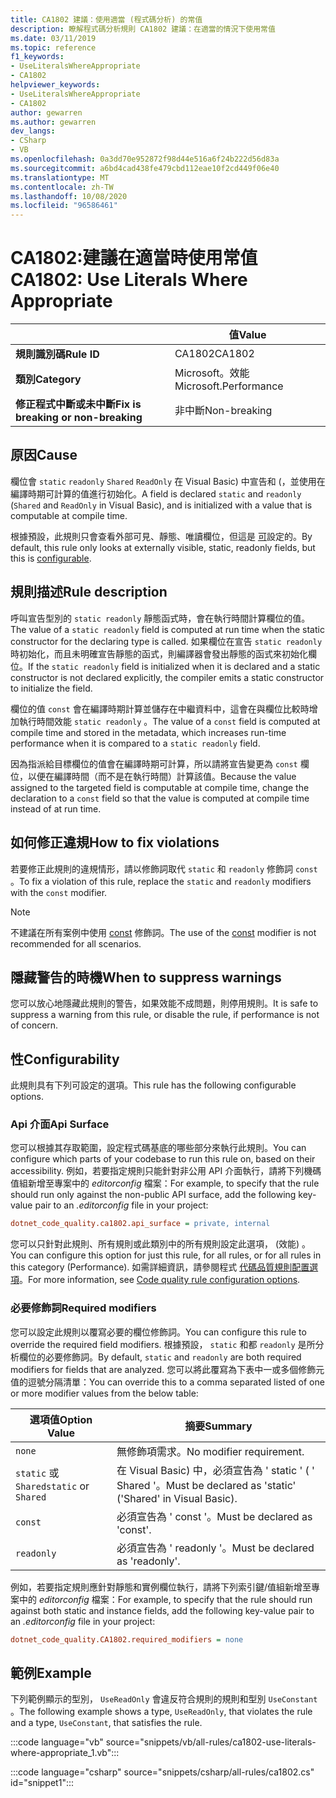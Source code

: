 ```yaml
---
title: CA1802 建議：使用適當 (程式碼分析) 的常值
description: 瞭解程式碼分析規則 CA1802 建議：在適當的情況下使用常值
ms.date: 03/11/2019
ms.topic: reference
f1_keywords:
- UseLiteralsWhereAppropriate
- CA1802
helpviewer_keywords:
- UseLiteralsWhereAppropriate
- CA1802
author: gewarren
ms.author: gewarren
dev_langs:
- CSharp
- VB
ms.openlocfilehash: 0a3dd70e952872f98d44e516a6f24b222d56d83a
ms.sourcegitcommit: a6bd4cad438fe479cbd112eae10f2cd449f06e40
ms.translationtype: MT
ms.contentlocale: zh-TW
ms.lasthandoff: 10/08/2020
ms.locfileid: "96586461"
---
```

# <a name="ca1802-use-literals-where-appropriate"></a><span data-ttu-id="7360e-103">CA1802:建議在適當時使用常值</span><span class="sxs-lookup"><span data-stu-id="7360e-103">CA1802: Use Literals Where Appropriate</span></span>

| | <span data-ttu-id="7360e-104">值</span><span class="sxs-lookup"><span data-stu-id="7360e-104">Value</span></span> |
|-|-|
| <span data-ttu-id="7360e-105">**規則識別碼**</span><span class="sxs-lookup"><span data-stu-id="7360e-105">**Rule ID**</span></span> |<span data-ttu-id="7360e-106">CA1802</span><span class="sxs-lookup"><span data-stu-id="7360e-106">CA1802</span></span>|
| <span data-ttu-id="7360e-107">**類別**</span><span class="sxs-lookup"><span data-stu-id="7360e-107">**Category**</span></span> |<span data-ttu-id="7360e-108">Microsoft。效能</span><span class="sxs-lookup"><span data-stu-id="7360e-108">Microsoft.Performance</span></span>|
| <span data-ttu-id="7360e-109">**修正程式中斷或未中斷**</span><span class="sxs-lookup"><span data-stu-id="7360e-109">**Fix is breaking or non-breaking**</span></span> |<span data-ttu-id="7360e-110">非中斷</span><span class="sxs-lookup"><span data-stu-id="7360e-110">Non-breaking</span></span>|

## <a name="cause"></a><span data-ttu-id="7360e-111">原因</span><span class="sxs-lookup"><span data-stu-id="7360e-111">Cause</span></span>

<span data-ttu-id="7360e-112">欄位會 `static` `readonly` `Shared` `ReadOnly` 在 Visual Basic) 中宣告和 (，並使用在編譯時期可計算的值進行初始化。</span><span class="sxs-lookup"><span data-stu-id="7360e-112">A field is declared `static` and `readonly` (`Shared` and `ReadOnly` in Visual Basic), and is initialized with a value that is computable at compile time.</span></span>

<span data-ttu-id="7360e-113">根據預設，此規則只會查看外部可見、靜態、唯讀欄位，但這是 [可](#configurability)設定的。</span><span class="sxs-lookup"><span data-stu-id="7360e-113">By default, this rule only looks at externally visible, static, readonly fields, but this is [configurable](#configurability).</span></span>

## <a name="rule-description"></a><span data-ttu-id="7360e-114">規則描述</span><span class="sxs-lookup"><span data-stu-id="7360e-114">Rule description</span></span>

<span data-ttu-id="7360e-115">呼叫宣告型別的 `static readonly` 靜態函式時，會在執行時間計算欄位的值。</span><span class="sxs-lookup"><span data-stu-id="7360e-115">The value of a `static readonly` field is computed at run time when the static constructor for the declaring type is called.</span></span> <span data-ttu-id="7360e-116">如果欄位在宣告 `static readonly` 時初始化，而且未明確宣告靜態的函式，則編譯器會發出靜態的函式來初始化欄位。</span><span class="sxs-lookup"><span data-stu-id="7360e-116">If the `static readonly` field is initialized when it is declared and a static constructor is not declared explicitly, the compiler emits a static constructor to initialize the field.</span></span>

<span data-ttu-id="7360e-117">欄位的值 `const` 會在編譯時期計算並儲存在中繼資料中，這會在與欄位比較時增加執行時間效能 `static readonly` 。</span><span class="sxs-lookup"><span data-stu-id="7360e-117">The value of a `const` field is computed at compile time and stored in the metadata, which increases run-time performance when it is compared to a `static readonly` field.</span></span>

<span data-ttu-id="7360e-118">因為指派給目標欄位的值會在編譯時期可計算，所以請將宣告變更為 `const` 欄位，以便在編譯時間（而不是在執行時間）計算該值。</span><span class="sxs-lookup"><span data-stu-id="7360e-118">Because the value assigned to the targeted field is computable at compile time, change the declaration to a `const` field so that the value is computed at compile time instead of at run time.</span></span>

## <a name="how-to-fix-violations"></a><span data-ttu-id="7360e-119">如何修正違規</span><span class="sxs-lookup"><span data-stu-id="7360e-119">How to fix violations</span></span>

<span data-ttu-id="7360e-120">若要修正此規則的違規情形，請以修飾詞取代 `static` 和 `readonly` 修飾詞 `const` 。</span><span class="sxs-lookup"><span data-stu-id="7360e-120">To fix a violation of this rule, replace the `static` and `readonly` modifiers with the `const` modifier.</span></span>

> [!NOTE]
> <span data-ttu-id="7360e-121">不建議在所有案例中使用 [const](../../../csharp/language-reference/keywords/const.md) 修飾詞。</span><span class="sxs-lookup"><span data-stu-id="7360e-121">The use of the [const](../../../csharp/language-reference/keywords/const.md) modifier is not recommended for all scenarios.</span></span>

## <a name="when-to-suppress-warnings"></a><span data-ttu-id="7360e-122">隱藏警告的時機</span><span class="sxs-lookup"><span data-stu-id="7360e-122">When to suppress warnings</span></span>

<span data-ttu-id="7360e-123">您可以放心地隱藏此規則的警告，如果效能不成問題，則停用規則。</span><span class="sxs-lookup"><span data-stu-id="7360e-123">It is safe to suppress a warning from this rule, or disable the rule, if performance is not of concern.</span></span>

## <a name="configurability"></a><span data-ttu-id="7360e-124">性</span><span class="sxs-lookup"><span data-stu-id="7360e-124">Configurability</span></span>

<span data-ttu-id="7360e-125">此規則具有下列可設定的選項。</span><span class="sxs-lookup"><span data-stu-id="7360e-125">This rule has the following configurable options.</span></span>

### <a name="api-surface"></a><span data-ttu-id="7360e-126">Api 介面</span><span class="sxs-lookup"><span data-stu-id="7360e-126">Api Surface</span></span>

<span data-ttu-id="7360e-127">您可以根據其存取範圍，設定程式碼基底的哪些部分來執行此規則。</span><span class="sxs-lookup"><span data-stu-id="7360e-127">You can configure which parts of your codebase to run this rule on, based on their accessibility.</span></span> <span data-ttu-id="7360e-128">例如，若要指定規則只能針對非公用 API 介面執行，請將下列機碼值組新增至專案中的 *editorconfig* 檔案：</span><span class="sxs-lookup"><span data-stu-id="7360e-128">For example, to specify that the rule should run only against the non-public API surface, add the following key-value pair to an *.editorconfig* file in your project:</span></span>

```ini
dotnet_code_quality.ca1802.api_surface = private, internal
```

<span data-ttu-id="7360e-129">您可以只針對此規則、所有規則或此類別中的所有規則設定此選項， (效能) 。</span><span class="sxs-lookup"><span data-stu-id="7360e-129">You can configure this option for just this rule, for all rules, or for all rules in this category (Performance).</span></span> <span data-ttu-id="7360e-130">如需詳細資訊，請參閱程式 [代碼品質規則配置選項](../code-quality-rule-options.md)。</span><span class="sxs-lookup"><span data-stu-id="7360e-130">For more information, see [Code quality rule configuration options](../code-quality-rule-options.md).</span></span>

### <a name="required-modifiers"></a><span data-ttu-id="7360e-131">必要修飾詞</span><span class="sxs-lookup"><span data-stu-id="7360e-131">Required modifiers</span></span>

<span data-ttu-id="7360e-132">您可以設定此規則以覆寫必要的欄位修飾詞。</span><span class="sxs-lookup"><span data-stu-id="7360e-132">You can configure this rule to override the required field modifiers.</span></span> <span data-ttu-id="7360e-133">根據預設， `static` 和都 `readonly` 是所分析欄位的必要修飾詞。</span><span class="sxs-lookup"><span data-stu-id="7360e-133">By default, `static` and `readonly` are both required modifiers for fields that are analyzed.</span></span> <span data-ttu-id="7360e-134">您可以將此覆寫為下表中一或多個修飾元值的逗號分隔清單：</span><span class="sxs-lookup"><span data-stu-id="7360e-134">You can override this to a comma separated listed of one or more modifier values from the below table:</span></span>

| <span data-ttu-id="7360e-135">選項值</span><span class="sxs-lookup"><span data-stu-id="7360e-135">Option Value</span></span> | <span data-ttu-id="7360e-136">摘要</span><span class="sxs-lookup"><span data-stu-id="7360e-136">Summary</span></span> |
| --- | --- |
| `none` | <span data-ttu-id="7360e-137">無修飾項需求。</span><span class="sxs-lookup"><span data-stu-id="7360e-137">No modifier requirement.</span></span> |
| <span data-ttu-id="7360e-138">`static` 或 `Shared`</span><span class="sxs-lookup"><span data-stu-id="7360e-138">`static` or `Shared`</span></span> | <span data-ttu-id="7360e-139">在 Visual Basic) 中，必須宣告為 ' static ' ( ' Shared '。</span><span class="sxs-lookup"><span data-stu-id="7360e-139">Must be declared as 'static' ('Shared' in Visual Basic).</span></span> |
| `const` | <span data-ttu-id="7360e-140">必須宣告為 ' const '。</span><span class="sxs-lookup"><span data-stu-id="7360e-140">Must be declared as 'const'.</span></span> |
| `readonly` | <span data-ttu-id="7360e-141">必須宣告為 ' readonly '。</span><span class="sxs-lookup"><span data-stu-id="7360e-141">Must be declared as 'readonly'.</span></span> |

<span data-ttu-id="7360e-142">例如，若要指定規則應針對靜態和實例欄位執行，請將下列索引鍵/值組新增至專案中的 *editorconfig* 檔案：</span><span class="sxs-lookup"><span data-stu-id="7360e-142">For example, to specify that the rule should run against both static and instance fields, add the following key-value pair to an *.editorconfig* file in your project:</span></span>

```ini
dotnet_code_quality.CA1802.required_modifiers = none
```

## <a name="example"></a><span data-ttu-id="7360e-143">範例</span><span class="sxs-lookup"><span data-stu-id="7360e-143">Example</span></span>

<span data-ttu-id="7360e-144">下列範例顯示的型別， `UseReadOnly` 會違反符合規則的規則和型別 `UseConstant` 。</span><span class="sxs-lookup"><span data-stu-id="7360e-144">The following example shows a type, `UseReadOnly`, that violates the rule and a type, `UseConstant`, that satisfies the rule.</span></span>

:::code language="vb" source="snippets/vb/all-rules/ca1802-use-literals-where-appropriate_1.vb":::

:::code language="csharp" source="snippets/csharp/all-rules/ca1802.cs" id="snippet1":::
